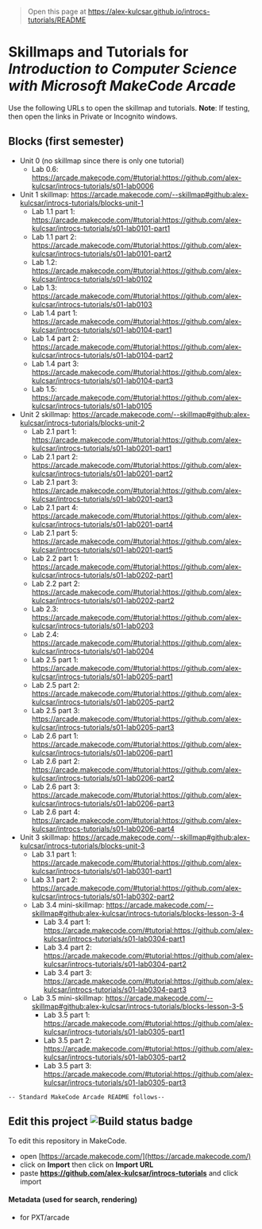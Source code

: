 > Open this page at <https://alex-kulcsar.github.io/introcs-tutorials/README>

# Skillmaps and Tutorials for *Introduction to Computer Science with Microsoft MakeCode Arcade*

Use the following URLs to open the skillmap and tutorials.
**Note**: If testing, then open the links in Private or Incognito windows.

## Blocks (first semester)

- Unit 0 (no skillmap since there is only one tutorial)
    - Lab 0.6: <https://arcade.makecode.com/#tutorial:https://github.com/alex-kulcsar/introcs-tutorials/s01-lab0006>
- Unit 1 skillmap: <https://arcade.makecode.com/--skillmap#github:alex-kulcsar/introcs-tutorials/blocks-unit-1>
    - Lab 1.1 part 1: <https://arcade.makecode.com/#tutorial:https://github.com/alex-kulcsar/introcs-tutorials/s01-lab0101-part1>
    - Lab 1.1 part 2: <https://arcade.makecode.com/#tutorial:https://github.com/alex-kulcsar/introcs-tutorials/s01-lab0101-part2>
    - Lab 1.2: <https://arcade.makecode.com/#tutorial:https://github.com/alex-kulcsar/introcs-tutorials/s01-lab0102>
    - Lab 1.3: <https://arcade.makecode.com/#tutorial:https://github.com/alex-kulcsar/introcs-tutorials/s01-lab0103>
    - Lab 1.4 part 1: <https://arcade.makecode.com/#tutorial:https://github.com/alex-kulcsar/introcs-tutorials/s01-lab0104-part1>
    - Lab 1.4 part 2: <https://arcade.makecode.com/#tutorial:https://github.com/alex-kulcsar/introcs-tutorials/s01-lab0104-part2>
    - Lab 1.4 part 3: <https://arcade.makecode.com/#tutorial:https://github.com/alex-kulcsar/introcs-tutorials/s01-lab0104-part3>
    - Lab 1.5: <https://arcade.makecode.com/#tutorial:https://github.com/alex-kulcsar/introcs-tutorials/s01-lab0105>
- Unit 2 skillmap: <https://arcade.makecode.com/--skillmap#github:alex-kulcsar/introcs-tutorials/blocks-unit-2>
    - Lab 2.1 part 1: <https://arcade.makecode.com/#tutorial:https://github.com/alex-kulcsar/introcs-tutorials/s01-lab0201-part1>
    - Lab 2.1 part 2: <https://arcade.makecode.com/#tutorial:https://github.com/alex-kulcsar/introcs-tutorials/s01-lab0201-part2>
    - Lab 2.1 part 3: <https://arcade.makecode.com/#tutorial:https://github.com/alex-kulcsar/introcs-tutorials/s01-lab0201-part3>
    - Lab 2.1 part 4: <https://arcade.makecode.com/#tutorial:https://github.com/alex-kulcsar/introcs-tutorials/s01-lab0201-part4>
    - Lab 2.1 part 5: <https://arcade.makecode.com/#tutorial:https://github.com/alex-kulcsar/introcs-tutorials/s01-lab0201-part5>
    - Lab 2.2 part 1: <https://arcade.makecode.com/#tutorial:https://github.com/alex-kulcsar/introcs-tutorials/s01-lab0202-part1>
    - Lab 2.2 part 2: <https://arcade.makecode.com/#tutorial:https://github.com/alex-kulcsar/introcs-tutorials/s01-lab0202-part2>
    - Lab 2.3: <https://arcade.makecode.com/#tutorial:https://github.com/alex-kulcsar/introcs-tutorials/s01-lab0203>
    - Lab 2.4: <https://arcade.makecode.com/#tutorial:https://github.com/alex-kulcsar/introcs-tutorials/s01-lab0204>
    - Lab 2.5 part 1: <https://arcade.makecode.com/#tutorial:https://github.com/alex-kulcsar/introcs-tutorials/s01-lab0205-part1>
    - Lab 2.5 part 2: <https://arcade.makecode.com/#tutorial:https://github.com/alex-kulcsar/introcs-tutorials/s01-lab0205-part2>
    - Lab 2.5 part 3: <https://arcade.makecode.com/#tutorial:https://github.com/alex-kulcsar/introcs-tutorials/s01-lab0205-part3>
    - Lab 2.6 part 1: <https://arcade.makecode.com/#tutorial:https://github.com/alex-kulcsar/introcs-tutorials/s01-lab0206-part1>
    - Lab 2.6 part 2: <https://arcade.makecode.com/#tutorial:https://github.com/alex-kulcsar/introcs-tutorials/s01-lab0206-part2>
    - Lab 2.6 part 3: <https://arcade.makecode.com/#tutorial:https://github.com/alex-kulcsar/introcs-tutorials/s01-lab0206-part3>
    - Lab 2.6 part 4: <https://arcade.makecode.com/#tutorial:https://github.com/alex-kulcsar/introcs-tutorials/s01-lab0206-part4>
- Unit 3 skillmap: <https://arcade.makecode.com/--skillmap#github:alex-kulcsar/introcs-tutorials/blocks-unit-3>
    - Lab 3.1 part 1: <https://arcade.makecode.com/#tutorial:https://github.com/alex-kulcsar/introcs-tutorials/s01-lab0301-part1>
    - Lab 3.1 part 2: <https://arcade.makecode.com/#tutorial:https://github.com/alex-kulcsar/introcs-tutorials/s01-lab0302-part2>
    - Lab 3.4 mini-skillmap: <https://arcade.makecode.com/--skillmap#github:alex-kulcsar/introcs-tutorials/blocks-lesson-3-4>
        - Lab 3.4 part 1: <https://arcade.makecode.com/#tutorial:https://github.com/alex-kulcsar/introcs-tutorials/s01-lab0304-part1>
        - Lab 3.4 part 2: <https://arcade.makecode.com/#tutorial:https://github.com/alex-kulcsar/introcs-tutorials/s01-lab0304-part2>
        - Lab 3.4 part 3: <https://arcade.makecode.com/#tutorial:https://github.com/alex-kulcsar/introcs-tutorials/s01-lab0304-part3>
    - Lab 3.5 mini-skillmap: <https://arcade.makecode.com/--skillmap#github:alex-kulcsar/introcs-tutorials/blocks-lesson-3-5>
        - Lab 3.5 part 1: <https://arcade.makecode.com/#tutorial:https://github.com/alex-kulcsar/introcs-tutorials/s01-lab0305-part1>
        - Lab 3.5 part 2: <https://arcade.makecode.com/#tutorial:https://github.com/alex-kulcsar/introcs-tutorials/s01-lab0305-part2>
        - Lab 3.5 part 3: <https://arcade.makecode.com/#tutorial:https://github.com/alex-kulcsar/introcs-tutorials/s01-lab0305-part3>

`-- Standard MakeCode Arcade README follows--`

## Edit this project ![Build status badge](https://github.com/alex-kulcsar/introcs-tutorials/workflows/MakeCode/badge.svg)

To edit this repository in MakeCode.

* open [https://arcade.makecode.com/](https://arcade.makecode.com/)
* click on **Import** then click on **Import URL**
* paste **https://github.com/alex-kulcsar/introcs-tutorials** and click import

#### Metadata (used for search, rendering)

* for PXT/arcade
<script src="https://makecode.com/gh-pages-embed.js"></script><script>makeCodeRender("{{ site.makecode.home_url }}", "{{ site.github.owner_name }}/{{ site.github.repository_name }}");</script>
